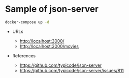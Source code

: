 # Sample of json-server

```bash
docker-compose up -d
```

* URLs
  * <http://localhost:3000/>
  * <http://localhost:3000/movies>

* References
  * https://github.com/typicode/json-server
  * https://github.com/typicode/json-server/issues/811
